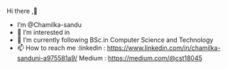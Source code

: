  Hi there ,👋  
- I’m @Chamilka-sandu
- 👀 I’m interested in  
- 🌱 I’m currently following BSc.in Computer Science and Technology
- 📫 How to reach me :linkedin : https://www.linkedin.com/in/chamilka-sanduni-a975581a9/ Medium : https://medium.com/@cst18045

<!---
Chamilka-sandu/Chamilka-sandu is a ✨ special ✨ repository because its `README.md` (this file) appears on your GitHub profile.
You can click the Preview link to take a look at your changes.
--->
